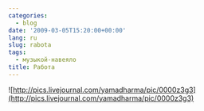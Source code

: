 ```yaml
---
categories:
  - blog
date: '2009-03-05T15:20:00+00:00'
lang: ru
slug: rabota
tags:
  - музыкой-навеяло
title: Работа
---
```




![http://pics.livejournal.com/yamadharma/pic/0000z3g3](http://pics.livejournal.com/yamadharma/pic/0000z3g3)